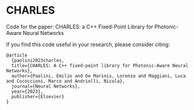 # CHARLES
Code for the paper: CHARLES: a C++ Fixed-Point Library for Photonic-Aware Neural Networks

If you find this code useful in your research, please consider citing:

```
@article
  {paolini2023charles,
  title={CHARLES: A C++ fixed-point library for Photonic-Aware Neural Networks},
  author={Paolini, Emilio and De Marinis, Lorenzo and Maggiani, Luca and Cococcioni, Marco and Andriolli, Nicola},
  journal={Neural Networks},
  year={2023},
  publisher={Elsevier}
}
```
